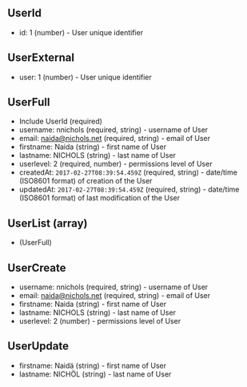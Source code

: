 ## UserId
+ id: 1 (number) - User unique identifier


## UserExternal
+ user: 1 (number) - User unique identifier


## UserFull
+ Include UserId (required)
+ username: nnichols (required, string) - username of User
+ email: naida@nichols.net (required, string) - email of User
+ firstname: Naida (string) - first name of User
+ lastname: NICHOLS (string) - last name of User
+ userlevel: 2 (required, number) - permissions level of User
+ createdAt: `2017-02-27T08:39:54.459Z` (required, string) - date/time (ISO8601 format) of creation of the User
+ updatedAt: `2017-02-27T08:39:54.459Z` (required, string) - date/time (ISO8601 format) of last modification of the User


## UserList (array)
+ (UserFull)


## UserCreate
+ username: nnichols (required, string) - username of User
+ email: naida@nichols.net (required, string) - email of User
+ firstname: Naida (string) - first name of User
+ lastname: NICHOLS (string) - last name of User
+ userlevel: 2 (number) - permissions level of User

## UserUpdate
+ firstname: Naidä (string) - first name of User
+ lastname: NICHÖL (string) - last name of User
